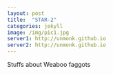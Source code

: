 ```yaml
---
layout: post
title:  "STAR-2"
categories: jekyll
image: /img/pic1.jpg
server1: http://unmonk.github.io
server2: http://unmonk.github.io
---
```

Stuffs about Weaboo faggots
